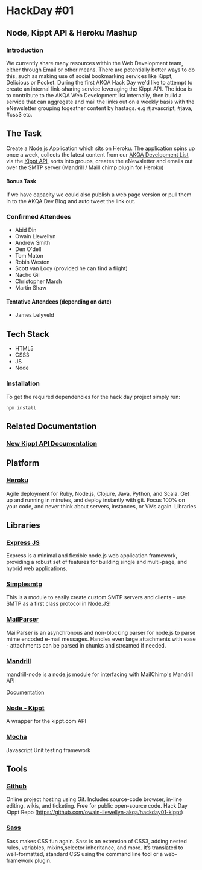 # HackDay #01
## Node, Kippt API & Heroku Mashup

### Introduction

We currently share many resources within the Web Development team, either through Email or other means.
There are potentially better ways to do this, such as making use of social bookmarking services like Kippt, Delicious or Pocket.
During the first AKQA Hack Day we'd like to attempt to create an internal link-sharing service leveraging the Kippt API. The idea is to contribute to the AKQA Web Development list internally, then build a service that can aggregate and mail the links out on a weekly basis with the eNewsletter grouping togeather content by hastags. e.g #javascript, #java, #css3 etc.

## The Task
Create a Node.js Application which sits on Heroku. The application spins up once a week, collects the latest content from our [AKQA Development List](https://kippt.com/AKQA/akqa-web-development) via the [Kippt API](http://developers.kippt.com/), sorts into groups, creates the eNewsletter and emails out over the SMTP server (Mandrill / Maill chimp plugin for Heroku)

#### Bonus Task
If we have capacity we could also publish a web page version or pull them in to the AKQA Dev Blog and auto tweet the link out.



### Confirmed Attendees

* Abid Din
* Owain Llewellyn
* Andrew Smith
* Den O'dell
* Tom Maton
* Robin Weston
* Scott van Looy (provided he can find a flight)
* Nacho Gil
* Christopher Marsh
* Martin Shaw

#### Tentative Attendees (depending on date)

* James Lelyveld

## Tech Stack

* HTML5
* CSS3
* JS
* Node

### Installation
To get the required dependencies for the hack day project simply run:

```
npm install
```

## Related Documentation

### [New Kippt API Documentation](http://developers.kippt.com/)

## Platform

### [Heroku](https://www.heroku.com/)
Agile deployment for Ruby, Node.js, Clojure, Java, Python, and Scala. Get up and running in minutes, and deploy instantly with git. Focus 100% on your code, and never think about servers, instances, or VMs again.
Libraries

## Libraries

### [Express JS](http://expressjs.com/)
Express is a minimal and flexible node.js web application framework, providing a robust set of features for building single and multi-page, and hybrid web applications.

### [Simplesmtp](https://github.com/andris9/simplesmtp)
This is a module to easily create custom SMTP servers and clients - use SMTP as a first class protocol in Node.JS!

### [MailParser](https://github.com/andris9/mailparser)
MailParser is an asynchronous and non-blocking parser for node.js to parse mime encoded e-mail messages. Handles even large attachments with ease - attachments can be parsed in chunks and streamed if needed.

### [Mandrill](https://github.com/kai5263499/mandrill-node)
mandrill-node is a node.js module for interfacing with MailChimp's Mandrill API

[Documentation](http://help.mandrill.com/forums)

### [Node - Kippt](https://npmjs.org/package/node-kippt)
A wrapper for the kippt.com API

### [Mocha](http://visionmedia.github.io/mocha/)
Javascript Unit testing framework


## Tools

### [Github](https://github.com/)
Online project hosting using Git. Includes source-code browser, in-line editing, wikis, and ticketing. Free for public open-source code.
Hack Day Kippt Repo (https://github.com/owain-llewellyn-akqa/hackday01-kippt)

### [Sass](http://sass-lang.com/)
Sass makes CSS fun again. Sass is an extension of CSS3, adding nested rules, variables, mixins,selector inheritance, and more. It’s translated to well-formatted, standard CSS using the command line tool or a web-framework plugin.

